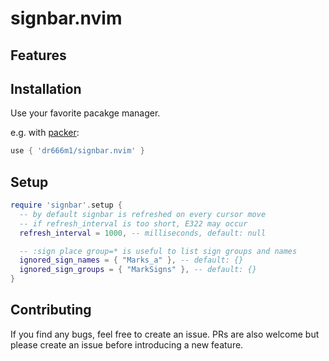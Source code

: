 # signbar.nvim

## Features

## Installation
Use your favorite pacakge manager.

e.g. with [packer](https://github.com/wbthomason/packer.nvim):

```lua
use { 'dr666m1/signbar.nvim' }
```

## Setup

```lua
require 'signbar'.setup {
  -- by default signbar is refreshed on every cursor move
  -- if refresh_interval is too short, E322 may occur
  refresh_interval = 1000, -- milliseconds, default: null

  -- :sign place group=* is useful to list sign groups and names
  ignored_sign_names = { "Marks_a" }, -- default: {}
  ignored_sign_groups = { "MarkSigns" }, -- default: {}
}
```

## Contributing
If you find any bugs, feel free to create an issue.
PRs are also welcome but please create an issue before introducing a new feature.
